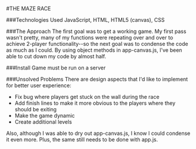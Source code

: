 #THE MAZE RACE


###Technologies Used
JavaScript, HTML, HTML5 (canvas), CSS

###The Approach
The first goal was to get a working game. My first pass wasn't pretty, many of my functions were repeating over and over to achieve 2-player functionality--so the next goal was to condense the code as much as I could. By using object methods in app-canvas.js, I've been able to cut down my code by almost half.

###Install
Game must be run on a server

###Unsolved Problems
There are design aspects that I'd like to implement for better user experience:
  * Fix bug where players get stuck on the wall during the race
  * Add finish lines to make it more obvious to the players where they should be exiting
  * Make the game dynamic
  * Create additional levels

Also, although I was able to dry out app-canvas.js, I know I could condense it even more. Plus, the same still needs to be done with app.js.
